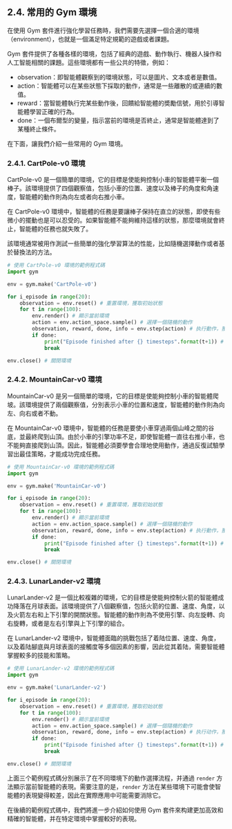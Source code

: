 ## 2.4. 常用的 Gym 環境

在使用 Gym 套件進行強化學習任務時，我們需要先選擇一個合適的環境（environment），也就是一個滿足特定規範的遊戲或者課題。

Gym 套件提供了各種各樣的環境，包括了經典的遊戲、動作執行、機器人操作和人工智能相關的課題。這些環境都有一些公共的特徵，例如：

- observation：即智能體觀察到的環境狀態，可以是圖片、文本或者是數值。
- action：智能體可以在某些狀態下採取的動作，通常是一些離散的或連續的數值。
- reward：當智能體執行完某些動作後，回饋給智能體的奬勵信號，用於引導智能體學習正確的行為。
- done：一個布爾型的變量，指示當前的環境是否終止，通常是智能體達到了某種終止條件。

在下面，讓我們介紹一些常用的 Gym 環境。

### 2.4.1. CartPole-v0 環境

CartPole-v0 是一個簡單的環境，它的目標是使能夠控制小車的智能體平衡一個棒子。該環境提供了四個觀察值，包括小車的位置、速度以及棒子的角度和角速度，智能體的動作則為向左或者向右推小車。

在 CartPole-v0 環境中，智能體的任務是要讓棒子保持在直立的狀態，即使有些微小的擺動也是可以忍受的。如果智能體不能夠維持這樣的狀態，那麼環境就會終止，智能體的任務也就失敗了。

該環境通常被用作測試一些簡單的強化學習算法的性能，比如隨機選擇動作或者基於替換法的方法。

```python
# 使用 CartPole-v0 環境的範例程式碼
import gym

env = gym.make('CartPole-v0')

for i_episode in range(20):
    observation = env.reset() # 重置環境，獲取初始狀態
    for t in range(100):
        env.render() # 顯示當前環境
        action = env.action_space.sample() # 選擇一個隨機的動作
        observation, reward, done, info = env.step(action) # 执行動作，獲取下一步狀態、回饋、是否終止等信息
        if done:
            print("Episode finished after {} timesteps".format(t+1)) # 如果終止，輸出總步數並結束本輪模拟
            break

env.close() # 關閉環境
```

### 2.4.2. MountainCar-v0 環境

MountainCar-v0 是另一個簡單的環境，它的目標是使能夠控制小車的智能體爬坡。該環境提供了兩個觀察值，分別表示小車的位置和速度，智能體的動作則為向左、向右或者不動。

在 MountainCar-v0 環境中，智能體的任務是要使小車穿過兩個山峰之間的谷底，並最終爬到山頂。由於小車的引擎功率不足，即使智能體一直往右推小車，也不能夠直接爬到山頂。因此，智能體必須要學會合理地使用動作，通過反復試驗學習出最佳策略，才能成功完成任務。

```python
# 使用 MountainCar-v0 環境的範例程式碼
import gym

env = gym.make('MountainCar-v0')

for i_episode in range(20):
    observation = env.reset() # 重置環境，獲取初始狀態
    for t in range(100):
        env.render() # 顯示當前環境
        action = env.action_space.sample() # 選擇一個隨機的動作
        observation, reward, done, info = env.step(action) # 执行動作，獲取下一步狀態、回饋、是否終止等信息
        if done:
            print("Episode finished after {} timesteps".format(t+1)) # 如果終止，輸出總步數並結束本輪模拟
            break

env.close() # 關閉環境
```

### 2.4.3. LunarLander-v2 環境

LunarLander-v2 是一個比較複雜的環境，它的目標是使能夠控制火箭的智能體成功降落在月球表面。該環境提供了八個觀察值，包括火箭的位置、速度、角度，以及火箭左右和上下引擎的開關狀態。智能體的動作則為不使用引擎、向左旋轉、向右旋轉，或者是左右引擎與上下引擎的組合。

在 LunarLander-v2 環境中，智能體面臨的挑戰包括了着陆位置、速度、角度，以及着陆腳底與月球表面的接觸度等多個因素的影響，因此從其着陆，需要智能體掌握較多的技能和策略。

```python
# 使用 LunarLander-v2 環境的範例程式碼
import gym

env = gym.make('LunarLander-v2')

for i_episode in range(20):
    observation = env.reset() # 重置環境，獲取初始狀態
    for t in range(100):
        env.render() # 顯示當前環境
        action = env.action_space.sample() # 選擇一個隨機的動作
        observation, reward, done, info = env.step(action) # 执行动作，獲取下一步狀態、回饋、是否終止等信息
        if done:
            print("Episode finished after {} timesteps".format(t+1)) # 如果終止，輸出總步數並結束本輪模拟
            break

env.close() # 關閉環境
```

上面三个範例程式碼分別展示了在不同環境下的動作選擇流程，并通過 `render` 方法顯示當前智能體的表現。需要注意的是，`render` 方法在某些環境下可能會使智能體的表現變得較差，因此在實際應用中可能需要消除它。

在後續的範例程式碼中，我們將進一步介紹如何使用 Gym 套件來构建更加高效和精確的智能體，并在特定環境中掌握較好的表現。